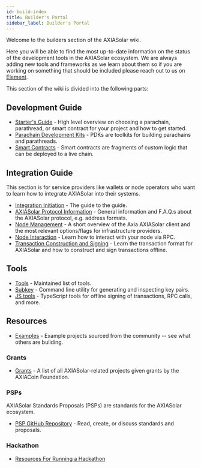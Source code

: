 ```yaml
---
id: build-index
title: Builder's Portal
sidebar_label: Builder's Portal
---
```


Welcome to the builders section of the AXIASolar wiki.

Here you will be able to find the most up-to-date information on the status of the development tools in the AXIASolar ecosystem. We are always adding new tools and frameworks as we learn about them so if you are working on something that should be included please reach out to us on [Element](https://app.element.io/#/room/#axiasolar-watercooler:matrix.org).

This section of the wiki is divided into the following parts:

## Development Guide

- [Starter's Guide](build-build-with-axiasolar) - High level overview on choosing a parachain, parathread, or smart contract for your project and how to get started.
- [Parachain Development Kits](build-pdk) - PDKs are toolkits for building parachains and parathreads.
- [Smart Contracts](build-smart-contracts) - Smart contracts are fragments of custom logic that can be deployed to a live chain.

## Integration Guide

This section is for service providers like wallets or node operators who want to learn how to integrate AXIASolar into their systems.

- [Integration Initiation](build-integration) - The guide to the guide.
- [AXIASolar Protocol Information](build-protocol-info) - General information and F.A.Q.s about the AXIASolar protocol, e.g. address formats.
- [Node Management](build-node-management) - A short overview of the Axia AXIASolar client and the most relevant options/flags for infrastructure providers.
- [Node Interaction](build-node-interaction) - Learn how to interact with your node via RPC.
- [Transaction Construction and Signing](build-transaction-construction) - Learn the transaction format for AXIASolar and how to construct and sign transactions offline.

## Tools

- [Tools](build-tools-index) - Maintained list of tools.
- [Subkey](https://substrate.dev/docs/en/knowledgebase/integrate/subkey) - Command line utility for generating and inspecting key pairs.
- [JS tools](https://github.com/axiasolar-js/tools) - TypeScript tools for offline signing of transactions, RPC calls, and more.

## Resources

- [Examples](build-examples-index) - Example projects sourced from the community -- see what others are building.

### Grants

- [Grants](grants) - A list of all AXIASolar-related projects given grants by the AXIACoin Foundation.

### PSPs

AXIASolar Standards Proposals (PSPs) are standards for the AXIASolar ecosystem.

- [PSP GitHub Repository](https://github.com/axia-tech/PSPs) - Read, create, or discuss standards and proposals.

### Hackathon

- [Resources For Running a Hackathon](build-hackathon)
